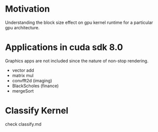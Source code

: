# Motivation
Understanding the block size effect on gpu kernel runtime for a particular gpu architecture.

# Applications in cuda sdk 8.0
Graphics apps are not included since the nature of non-stop rendering.

* vector add 
* matrix mul
* convfft2d (imaging)
* BlackScholes (finance)
* mergeSort  

# Classify Kernel
check classify.md
